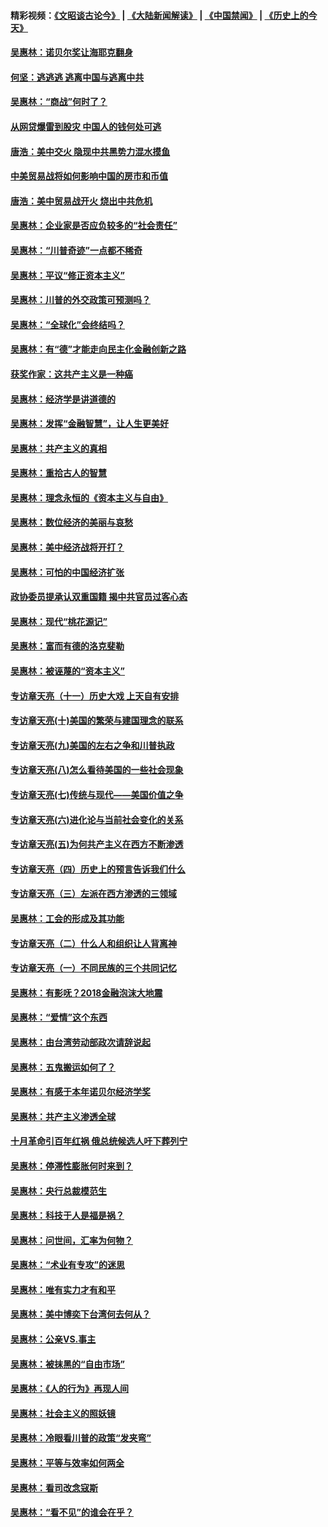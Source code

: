 #### 精彩视频：[《文昭谈古论今》](https://github.com/gfw-breaker/wenzhao/blob/master/README.md?t=01080330) | [《大陆新闻解读》](https://github.com/gfw-breaker/ntdtv-comedy/blob/master/README.md?t=01080330) | [《中国禁闻》](https://github.com/gfw-breaker/ntdtv-news/blob/master/README.md?t=01080330) | [《历史上的今天》](https://github.com/gfw-breaker/today-in-history/blob/master/README.md?t=01080330) 

#### [吴惠林：诺贝尔奖让海耶克翻身](../pages/nsc423/n10890049.md?t=01080330) 

#### [何坚：逃逃逃 逃离中国与逃离中共](../pages/nsc423/n10592891.md?t=01080330) 

#### [吴惠林：“商战”何时了？](../pages/nsc423/n10573558.md?t=01080330) 

#### [从网贷爆雷到股灾 中国人的钱何处可逃](../pages/nsc423/n10572800.md?t=01080330) 

#### [唐浩：美中交火 隐现中共黑势力混水摸鱼](../pages/nsc423/n10544040.md?t=01080330) 

#### [中美贸易战将如何影响中国的房市和币值](../pages/nsc423/n10543697.md?t=01080330) 

#### [唐浩：美中贸易战开火 烧出中共危机](../pages/nsc423/n10540126.md?t=01080330) 

#### [吴惠林：企业家是否应负较多的“社会责任”](../pages/nsc423/n10535022.md?t=01080330) 

#### [吴惠林：“川普奇迹”一点都不稀奇](../pages/nsc423/n10512808.md?t=01080330) 

#### [吴惠林：平议“修正资本主义”](../pages/nsc423/n10495724.md?t=01080330) 

#### [吴惠林：川普的外交政策可预测吗？](../pages/nsc423/n10462387.md?t=01080330) 

#### [吴惠林：“全球化”会终结吗？](../pages/nsc423/n10452838.md?t=01080330) 

#### [吴惠林：有“德”才能走向民主化金融创新之路](../pages/nsc423/n10432292.md?t=01080330) 

#### [获奖作家：这共产主义是一种癌](../pages/nsc423/n10431541.md?t=01080330) 

#### [吴惠林：经济学是讲道德的](../pages/nsc423/n10398014.md?t=01080330) 

#### [吴惠林：发挥“金融智慧”，让人生更美好](../pages/nsc423/n10375019.md?t=01080330) 

#### [吴惠林：共产主义的真相](../pages/nsc423/n10351394.md?t=01080330) 

#### [吴惠林：重拾古人的智慧](../pages/nsc423/n10337691.md?t=01080330) 

#### [吴惠林：理念永恒的《资本主义与自由》](../pages/nsc423/n10316274.md?t=01080330) 

#### [吴惠林：数位经济的美丽与哀愁](../pages/nsc423/n10292946.md?t=01080330) 

#### [吴惠林：美中经济战将开打？](../pages/nsc423/n10258825.md?t=01080330) 

#### [吴惠林：可怕的中国经济扩张](../pages/nsc423/n10219147.md?t=01080330) 

#### [政协委员提承认双重国籍 揭中共官员过客心态](../pages/nsc423/n10208809.md?t=01080330) 

#### [吴惠林：现代“桃花源记”](../pages/nsc423/n10185234.md?t=01080330) 

#### [吴惠林：富而有德的洛克斐勒](../pages/nsc423/n10142264.md?t=01080330) 

#### [吴惠林：被诬蔑的“资本主义”](../pages/nsc423/n10124816.md?t=01080330) 

#### [专访章天亮（十一）历史大戏 上天自有安排](../pages/nsc423/n10094905.md?t=01080330) 

#### [专访章天亮(十)美国的繁荣与建国理念的联系](../pages/nsc423/n10094899.md?t=01080330) 

#### [专访章天亮(九)美国的左右之争和川普执政](../pages/nsc423/n10094889.md?t=01080330) 

#### [专访章天亮(八)怎么看待美国的一些社会现象](../pages/nsc423/n10094857.md?t=01080330) 

#### [专访章天亮(七)传统与现代——美国价值之争](../pages/nsc423/n10093140.md?t=01080330) 

#### [专访章天亮(六)进化论与当前社会变化的关系](../pages/nsc423/n10092036.md?t=01080330) 

#### [专访章天亮(五)为何共产主义在西方不断渗透](../pages/nsc423/n10083620.md?t=01080330) 

#### [专访章天亮（四）历史上的预言告诉我们什么](../pages/nsc423/n10083606.md?t=01080330) 

#### [专访章天亮（三）左派在西方渗透的三领域](../pages/nsc423/n10081115.md?t=01080330) 

#### [吴惠林：工会的形成及其功能](../pages/nsc423/n10080633.md?t=01080330) 

#### [专访章天亮（二）什么人和组织让人背离神](../pages/nsc423/n10076637.md?t=01080330) 

#### [专访章天亮（一）不同民族的三个共同记忆](../pages/nsc423/n10074188.md?t=01080330) 

#### [吴惠林：有影呒？2018金融泡沫大地震](../pages/nsc423/n10040534.md?t=01080330) 

#### [吴惠林：“爱情”这个东西](../pages/nsc423/n10019423.md?t=01080330) 

#### [吴惠林：由台湾劳动部政次请辞说起](../pages/nsc423/n9979679.md?t=01080330) 

#### [吴惠林：五鬼搬运如何了？](../pages/nsc423/n9925338.md?t=01080330) 

#### [吴惠林：有感于本年诺贝尔经济学奖](../pages/nsc423/n9871883.md?t=01080330) 

#### [吴惠林：共产主义渗透全球](../pages/nsc423/n9812748.md?t=01080330) 

#### [十月革命引百年红祸 俄总统候选人吁下葬列宁](../pages/nsc423/n9810182.md?t=01080330) 

#### [吴惠林：停滞性膨胀何时来到？](../pages/nsc423/n9764136.md?t=01080330) 

#### [吴惠林：央行总裁模范生](../pages/nsc423/n9728134.md?t=01080330) 

#### [吴惠林：科技于人是福是祸？](../pages/nsc423/n9672982.md?t=01080330) 

#### [吴惠林：问世间，汇率为何物？](../pages/nsc423/n9621788.md?t=01080330) 

#### [吴惠林：“术业有专攻”的迷思](../pages/nsc423/n9580363.md?t=01080330) 

#### [吴惠林：唯有实力才有和平](../pages/nsc423/n9529599.md?t=01080330) 

#### [吴惠林：美中博奕下台湾何去何从？](../pages/nsc423/n9483598.md?t=01080330) 

#### [吴惠林：公亲VS.事主](../pages/nsc423/n9425637.md?t=01080330) 

#### [吴惠林：被抹黑的“自由市场”](../pages/nsc423/n9351545.md?t=01080330) 

#### [吴惠林：《人的行为》再现人间](../pages/nsc423/n9296339.md?t=01080330) 

#### [吴惠林：社会主义的照妖镜](../pages/nsc423/n9243460.md?t=01080330) 

#### [吴惠林：冷眼看川普的政策“发夹弯”](../pages/nsc423/n9120684.md?t=01080330) 

#### [吴惠林：平等与效率如何两全](../pages/nsc423/n9075430.md?t=01080330) 

#### [吴惠林：看司改念寇斯](../pages/nsc423/n9024915.md?t=01080330) 

#### [吴惠林：“看不见”的谁会在乎？](../pages/nsc423/n8977488.md?t=01080330) 

